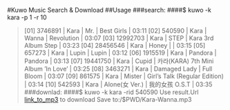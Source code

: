 #Kuwo Music Search & Download
##Usage
###search:
####$ kuwo -k kara -p 1 -r 10
>[01] 3746891 | Kara | Mr. | Best Girls | 03:11
>[02] 540590 | Kara | Wanna | Revolution | 03:07
>[03] 12992703 | Kara | STEP | Kara 3rd Album Step | 03:23
>[04] 28456546 | Kara | Honey |  | 03:15
>[05] 657273 | Kara | Lupin | Lupin | 03:12
>[06] 1915519 | Kara | Pandora | Pandora | 03:13
>[07] 19441750 | Kara | Cupid | 카라(KARA) 7th Mini Album ’In Love’ | 03:25
>[08] 3463271 | Kara | Damaged Lady | Full Bloom | 03:07
>[09] 861575 | Kara | Mister | Girl’s Talk (Regular Edition) | 03:14
>[10] 542593 | Kara | Alone(女 Ver.) | 我的女孩 O.S.T | 03:35
###downlad:
####$ kuwo -k kara -rid 540590
>Use result.Url [link_to_mp3](https://other-web-ri01-sycdn.kuwo.cn/ffdfda0630009160d011b57dae05f824/5d05b65f/resource/n1/65/6/2233055956.mp3) to download
>Save to:/$PWD/Kara-Wanna.mp3
